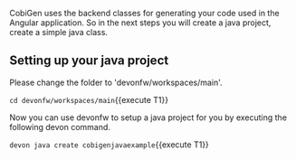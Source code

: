 CobiGen uses the backend classes for generating your code used in the Angular application. So in the next steps you will create a java project, create a simple java class.


## Setting up your java project

Please change the folder to &#39;devonfw/workspaces/main&#39;.

`cd devonfw/workspaces/main`{{execute T1}}

Now you can use devonfw to setup a java project for you by executing the following devon command.

`devon java create cobigenjavaexample`{{execute T1}}

